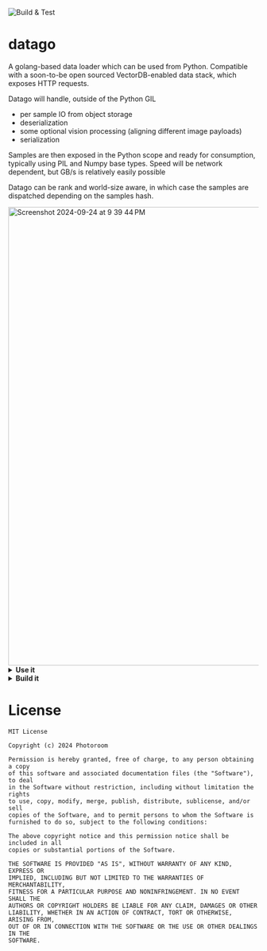 ![Build & Test](https://github.com/github/docs/actions/workflows/go.yml/badge.svg)

datago
======

A golang-based data loader which can be used from Python. Compatible with a soon-to-be open sourced VectorDB-enabled data stack, which exposes HTTP requests.

Datago will handle, outside of the Python GIL
- per sample IO from object storage
- deserialization
- some optional vision processing (aligning different image payloads)
- serialization

Samples are then exposed in the Python scope and ready for consumption, typically using PIL and Numpy base types.
Speed will be network dependent, but GB/s is relatively easily possible

Datago can be rank and world-size aware, in which case the samples are dispatched depending on the samples hash.

<img width="922" alt="Screenshot 2024-09-24 at 9 39 44 PM" src="https://github.com/user-attachments/assets/b58002ce-f961-438b-af72-9e1338527365">


<details> <summary><strong>Use it</strong></summary>

Use the package from Python
---------------------------

```python
from datago import datago

# source, has/lacks attributes, has/lacks masks, has/lacks latents, metadata prefetch, sample prefetch, concurrent download
client = datago.GetClient(
            source="SOURCE",
            require_images=True,
            has_attributes="",
            lacks_attributes="",
            has_masks="",
            lacks_masks="",
            has_latents="",
            lacks_latents="",
            crop_and_resize=True,
            prefetch_buffer_size=64,
            samples_buffer_size=64,
            downloads_concurrency=64,
        )

client.Start()  # This can be done early for convenience, not mandatory (can fetch samples while models are instanciated for intance)

for _ in range(10):
    sample = client.GetSample() # This start the client if not previously done, in that case latency for the first sample is higher
```

Please note that the image buffers will be passed around as raw pointers, they can be re-interpreted in python with the attached helpers


Match the raw exported buffers with typical python types
--------------------------------------------------------

See helper functions provided in `polyglot.py`, should be self explanatory

</details><details> <summary><strong>Build it</strong></summary>

Install deps
------------

```bash
$ sudo apt install golang libjpeg-turbo8-dev libvips-dev
$ sudo ldconfig
```

Build a benchmark CLI
---------------------

From the root of this project `datago_src`:

```bash
$ go build cmd/main/main.go
```

Running it:

```bash
$ ./main --help` will tell you all about it
```

Running it with additional sanity checks

```bash
$ go run -race cmd/main/main.go
```

Run the go test suite
---------------------

From the src folder

```bash
$ go test -v tests/client_test.go
```

Refresh the python package and its binaries
-------------------------------------------

- Install the dependencies as detailed in the next point
- Run the `generate_python_package.sh` script

Generate the python package binaries manually
---------------------------------------------

```bash
$ python3 -m pip install pybindgen
$ go install golang.org/x/tools/cmd/goimports@latest
$ go install github.com/go-python/gopy@latest
$ go install golang.org/x/image/draw
```

NOTE:
- you may need to add `~/go/bin` to your PATH so that gopy is found.
- - Either `export PATH=$PATH:~/go/bin` or add it to your .bashrc
- you may need this to make sure that LDD looks at the current folder `export LD_LIBRARY_PATH=$LD_LIBRARY_PATH:.`

then from the /pkg/client folder:

```bash
$ gopy pkg -author="Photoroom" -email="team@photoroom.com" -url="" -name="datago" -version="0.0.1" .
```

then you can `pip install -e .` from here.


Update the pypi release (maintainers)
-------------------------------------
```
python3 setup.py sdist
python3 -m twine upload dist/* --verbose
```
</details>


License
=======
    MIT License

    Copyright (c) 2024 Photoroom

    Permission is hereby granted, free of charge, to any person obtaining a copy
    of this software and associated documentation files (the "Software"), to deal
    in the Software without restriction, including without limitation the rights
    to use, copy, modify, merge, publish, distribute, sublicense, and/or sell
    copies of the Software, and to permit persons to whom the Software is
    furnished to do so, subject to the following conditions:

    The above copyright notice and this permission notice shall be included in all
    copies or substantial portions of the Software.

    THE SOFTWARE IS PROVIDED "AS IS", WITHOUT WARRANTY OF ANY KIND, EXPRESS OR
    IMPLIED, INCLUDING BUT NOT LIMITED TO THE WARRANTIES OF MERCHANTABILITY,
    FITNESS FOR A PARTICULAR PURPOSE AND NONINFRINGEMENT. IN NO EVENT SHALL THE
    AUTHORS OR COPYRIGHT HOLDERS BE LIABLE FOR ANY CLAIM, DAMAGES OR OTHER
    LIABILITY, WHETHER IN AN ACTION OF CONTRACT, TORT OR OTHERWISE, ARISING FROM,
    OUT OF OR IN CONNECTION WITH THE SOFTWARE OR THE USE OR OTHER DEALINGS IN THE
    SOFTWARE.

